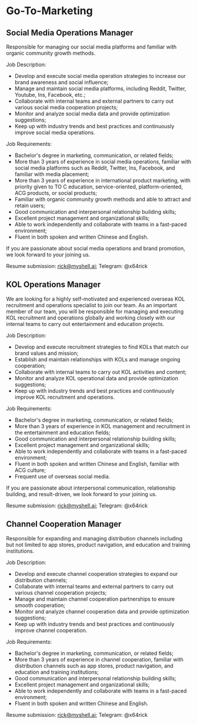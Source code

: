 # Go-To-Marketing

## Social Media Operations Manager

Responsible for managing our social media platforms and familiar with organic community growth methods.

Job Description:

* Develop and execute social media operation strategies to increase our brand awareness and social influence;
* Manage and maintain social media platforms, including Reddit, Twitter, Youtube, Ins, Facebook, etc.;
* Collaborate with internal teams and external partners to carry out various social media cooperation projects;
* Monitor and analyze social media data and provide optimization suggestions;
* Keep up with industry trends and best practices and continuously improve social media operations.

Job Requirements:

* Bachelor's degree in marketing, communication, or related fields;
* More than 3 years of experience in social media operations, familiar with social media platforms such as Reddit, Twitter, Ins, Facebook, and familiar with media placement;
* More than 3 years of experience in international product marketing, with priority given to TO C education, service-oriented, platform-oriented, ACG products, or social products;
* Familiar with organic community growth methods and able to attract and retain users;
* Good communication and interpersonal relationship building skills;
* Excellent project management and organizational skills;
* Able to work independently and collaborate with teams in a fast-paced environment;
* Fluent in both spoken and written Chinese and English.

If you are passionate about social media operations and brand promotion, we look forward to your joining us.

Resume submission: rick@myshell.ai; Telegram: @x64rick

## KOL Operations Manager

We are looking for a highly self-motivated and experienced overseas KOL recruitment and operations specialist to join our team. As an important member of our team, you will be responsible for managing and executing KOL recruitment and operations globally and working closely with our internal teams to carry out entertainment and education projects.

Job Description:

* Develop and execute recruitment strategies to find KOLs that match our brand values and mission;
* Establish and maintain relationships with KOLs and manage ongoing cooperation;
* Collaborate with internal teams to carry out KOL activities and content;
* Monitor and analyze KOL operational data and provide optimization suggestions;
* Keep up with industry trends and best practices and continuously improve KOL recruitment and operations.

Job Requirements:

* Bachelor's degree in marketing, communication, or related fields;
* More than 3 years of experience in KOL management and recruitment in the entertainment and education fields;
* Good communication and interpersonal relationship building skills;
* Excellent project management and organizational skills;
* Able to work independently and collaborate with teams in a fast-paced environment;
* Fluent in both spoken and written Chinese and English, familiar with ACG culture;
* Frequent use of overseas social media.

If you are passionate about interpersonal communication, relationship building, and result-driven, we look forward to your joining us.

Resume submission: rick@myshell.ai; Telegram: @x64rick

## Channel Cooperation Manager

Responsible for expanding and managing distribution channels including but not limited to app stores, product navigation, and education and training institutions.

Job Description:

* Develop and execute channel cooperation strategies to expand our distribution channels;
* Collaborate with internal teams and external partners to carry out various channel cooperation projects;
* Manage and maintain channel cooperation partnerships to ensure smooth cooperation;
* Monitor and analyze channel cooperation data and provide optimization suggestions;
* Keep up with industry trends and best practices and continuously improve channel cooperation.

Job Requirements:

* Bachelor's degree in marketing, communication, or related fields;
* More than 3 years of experience in channel cooperation, familiar with distribution channels such as app stores, product navigation, and education and training institutions;
* Good communication and interpersonal relationship building skills;
* Excellent project management and organizational skills;
* Able to work independently and collaborate with teams in a fast-paced environment;
* Fluent in both spoken and written Chinese and English.

Resume submission: rick@myshell.ai; Telegram: @x64rick